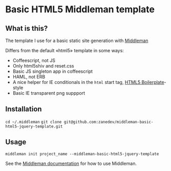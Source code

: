 # Basic HTML5 Middleman template

## What is this?

The template I use for a basic static site generation with [Middleman](http://middlemanapp.com)

Differs from the default «html5» template in some ways:

* Coffeescript, not JS
* Only html5shiv and reset.css
* Basic JS singleton app in coffeescript 
* HAML, not ERB
* A nice helper for IE conditionals in the `html` start tag, [HTML5 Boilerplate](http://html5boilerplate.com/)-style
* Basic IE transparent png suppport

## Installation

`cd ~/.middleman`
`git clone git@github.com:zanedev/middleman-basic-html5-jquery-template.git`

## Usage

`middleman init project_name --middleman-basic-html5-jquery-template`

See the [Middleman documentation](http://middlemanapp.com/guides/getting-started) for how to use Middleman. 
